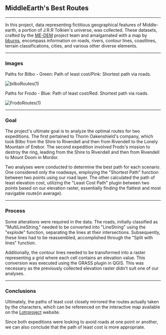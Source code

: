 ## **MiddleEarth's Best Routes**
---
In this project, data representing fictitious geographical features of Middle-earth, a portion of J.R.R Tolkien's universe, was collected. These datasets, crafted by the [ME-DEM](https://github.com/jvangeld/ME-GIS) project team and amalgamated with a map by [bburns](https://github.com/bburns/Arda), encompass information on roads, rivers, contour lines, coastlines, terrain classifications, cities, and various other diverse elements.

---

### **Images**

Paths for Bilbo -     Green: Path of least cost/Pink: Shortest path via roads.
<p>
  
![bilboRoutes(1)](https://github.com/Lorenzovagliano/GeoMiddleEarth/assets/111889654/31996a2e-e707-4e88-a6ed-6dd4053a9ba3)
<p>
Paths for Frodo -     Blue: Path of least cost/Red: Shortest path via roads.
<p>
  
![FrodoRoutes(1)](https://github.com/Lorenzovagliano/GeoMiddleEarth/assets/111889654/b2411aa4-142c-4a11-86bb-2f7f92c1e130)

---
### **Goal**
The project's ultimate goal is to analyze the optimal routes for two expeditions. The first pertained to Thorin Oakenshield's company, which took Bilbo from the Shire to Rivendell and then from Rivendell to the Lonely Mountain of Erebor. The second expedition involved Frodo's mission to destroy the ring, leading from the Shire to Rivendell and then from Rivendell to Mount Doom in Mordor.
<p>
Two analyses were conducted to determine the best path for each scenario. One considered only the roadways, employing the "Shortest Path" function between two points using our road layer. The other calculated the path of least elevation cost, utilizing the "Least Cost Path" plugin between two points based on our elevation raster, essentially finding the flattest and most navigable route(in average).
  
---
### **Process**
Some alterations were required in the data. The roads, initially classified as "MultiLineString," needed to be converted into "LineString" using the "explode" function, separating the lines at their intersections. Subsequently, these lines had to be reassembled, accomplished through the "Split with lines" function.
<p>
Additionally, the contour lines needed to be transformed into a raster representing a grid where each cell contains an elevation value. This conversion was executed using the GRASS plugin in QGIS. This was necessary as the previously collected elevation raster didn't suit one of our analyses.
  
---
  
### **Conclusions**
Ultimately, the paths of least cost closely mirrored the routes actually taken by the characters, which can be referenced on the interactive map available on the [Lotrproject](http://lotrproject.com/map/) website.
<p>
Since both expeditions were looking to avoid roads at one point or another, we can also conclude that the path of least cost is more appropriate.
